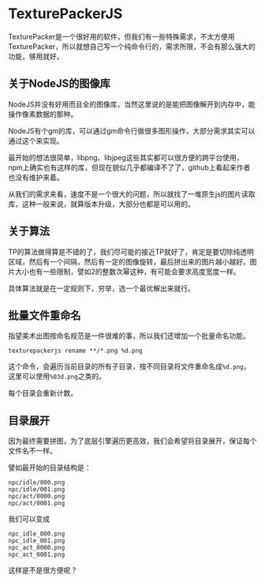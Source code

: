 # TexturePackerJS
TexturePacker是一个很好用的软件，但我们有一些特殊需求，不太方便用TexturePacker，所以就想自己写一个纯命令行的，需求所限，不会有那么强大的功能，够用就好。

关于NodeJS的图像库
---
NodeJS并没有好用而且全的图像库，当然这里说的是能把图像解开到内存中，能操作像素数据的那种。

NodeJS有个gm的库，可以通过gm命令行做很多图形操作，大部分需求其实可以通过这个来实现。

最开始的想法很简单，libpng、libjpeg这些其实都可以很方便的跨平台使用，npm上确实也有这样的库，但现在貌似几乎都编译不了了，github上看起来作者也没有维护来着。

从我们的需求来看，速度不是一个很大的问题，所以就找了一堆原生js的图片读取库，这种一般来说，就算版本升级，大部分也都是可以用的。

关于算法
---
TP的算法做得算是不错的了，我们尽可能的接近TP就好了，肯定是要切除纯透明区域，然后有一个间隔，然后有一定的图像旋转，最后拼出来的图片越小越好。图片大小也有一些限制，譬如2的整数次幂这种，有可能会要求高度宽度一样。

具体算法就是在一定规则下，穷举，选一个最优解出来就行。

批量文件重命名
---
指望美术出图按命名规范是一件很难的事，所以我们还增加一个批量命名功能。

```
texturepackerjs rename **/*.png %d.png
```

这个命令，会遍历当前目录的所有子目录，按不同目录将文件重命名成``%d.png``，这里可以使用``%03d.png``之类的。

每个目录会重新计数。

目录展开
---
因为最终需要拼图，为了底层引擎遍历更高效，我们会希望将目录展开，保证每个文件名不一样。

譬如最开始的目录结构是：

```
npc/idle/000.png
npc/idle/001.png
npc/act/0000.png
npc/act/0001.png
```

我们可以变成

```
npc_idle_000.png
npc_idle_001.png
npc_act_0000.png
npc_act_0001.png
```

这样是不是很方便呢？